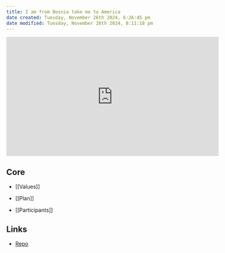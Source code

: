 ```yaml
---
title: I am from Bosnia take me to America
date created: Tuesday, November 26th 2024, 6:26:45 pm
date modified: Tuesday, November 26th 2024, 8:11:18 pm
---
```


<iframe width="560" height="315" src="https://www.youtube.com/embed/Ui09HDfFCug?si=kqXwF2mRekMFToLr" title="YouTube video player" frameborder="0" allow="accelerometer; autoplay; clipboard-write; encrypted-media; gyroscope; picture-in-picture; web-share" referrerpolicy="strict-origin-when-cross-origin" allowfullscreen></iframe>

## Core

- [[Values]]

- [[Plan]]

- [[Participants]]

## Links

- [Repo](https://slytry.github.io/job-hunt-abroad/)

